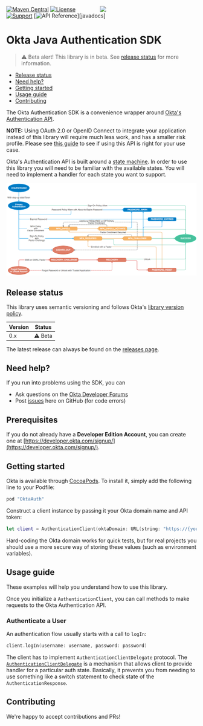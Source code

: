 [<img src="https://devforum.okta.com/uploads/oktadev/original/1X/bf54a16b5fda189e4ad2706fb57cbb7a1e5b8deb.png" align="right" width="256px"/>](https://devforum.okta.com/)
[![Maven Central](https://img.shields.io/maven-central/v/com.okta.authn.sdk/okta-authn-sdk-api.svg)](https://search.maven.org/#search%7Cga%7C1%7Cg%3A%22com.okta.authn.sdk%22%20a%3A%22okta-authn-sdk-api%22)
[![License](https://img.shields.io/badge/License-Apache%202.0-blue.svg)](https://opensource.org/licenses/Apache-2.0)
[![Support](https://img.shields.io/badge/support-Developer%20Forum-blue.svg)][devforum]
[![API Reference](https://img.shields.io/badge/docs-reference-lightgrey.svg)][javadocs]

# Okta Java Authentication SDK

> :warning: Beta alert! This library is in beta. See [release status](#release-status) for more information.

* [Release status](#release-status)
* [Need help?](#need-help)
* [Getting started](#getting-started)
* [Usage guide](#usage-guide)
* [Contributing](#contributing)
 
The Okta Authentication SDK is a convenience wrapper around [Okta's Authentication API](https://developer.okta.com/docs/api/resources/authn.html).

**NOTE:** Using OAuth 2.0 or OpenID Connect to integrate your application instead of this library will require much less work, and has a smaller risk profile. Please see [this guide](https://developer.okta.com/use_cases/authentication/) to see if using this API is right for your use case.

Okta's Authentication API is built around a [state machine](https://developer.okta.com/docs/api/resources/authn#transaction-state). In order to use this library you will need to be familiar with the available states. You will need to implement a handler for each state you want to support.  

![State Model Diagram](https://raw.githubusercontent.com/okta/okta.github.io/source/_source/_assets/img/auth-state-model.png "State Model Diagram")
 
## Release status

This library uses semantic versioning and follows Okta's [library version policy](https://developer.okta.com/code/library-versions/).

| Version | Status                    |
| ------- | ------------------------- |
| 0.x     | :warning: Beta            |
 
The latest release can always be found on the [releases page][github-releases].
 
## Need help?
 
If you run into problems using the SDK, you can
 
* Ask questions on the [Okta Developer Forums][devforum]
* Post [issues][github-issues] here on GitHub (for code errors)

## Prerequisites

If you do not already have a **Developer Edition Account**, you can create one at [https://developer.okta.com/signup/](https://developer.okta.com/signup/).
 
## Getting started
 
Okta is available through [CocoaPods](http://cocoapods.org). To install
it, simply add the following line to your Podfile:

```ruby
pod "OktaAuth"
```
 
Construct a client instance by passing it your Okta domain name and API token:
 
[//]: # (method: createClient)
```swift
let client = AuthenticationClient(oktaDomain: URL(string: "https://{yourOktaDomain}")!, delegate: self)
```
[//]: # (end: createClient)
 
Hard-coding the Okta domain works for quick tests, but for real projects you should use a more secure way of storing these values (such as environment variables). 

## Usage guide

These examples will help you understand how to use this library.

Once you initialize a `AuthenticationClient`, you can call methods to make requests to the Okta Authentication API.

### Authenticate a User

An authentication flow usually starts with a call to `logIn`:

```swift
client.logIn(username: username, password: password)
```

The client has to implement  `AuthenticationClientDelegate` protocol.  The [`AuthenticationClientDelegate`](https://github.com/okta/okta-auth-swift/blob/dev/Source/AuthenticationClient.swift) is a mechanism that allows client to provide handler for a particular auth state. Basically, it prevents you from needing to use something like a switch statement to check state of the  `AuthenticationResponse`.
 
## Contributing
 
We're happy to accept contributions and PRs!

[devforum]: https://devforum.okta.com/
[github-issues]: https://github.com/okta/okta-auth-swift/issues
[github-releases]: https://github.com/okta/okta-auth-swift/releases
